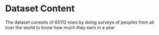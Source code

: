 # Dataset Content
The dataset consists of 65112 rows by doing surveys of peoples from all over the world to know how much they earn in a year 
